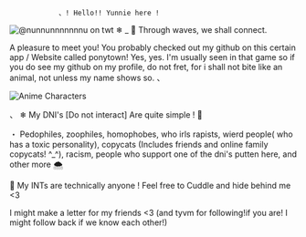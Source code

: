 	         	、! Hello!! Yunnie here !
![@nunnunnnnnnnu on twt](https://github.com/Xingqiukisser/Xingqiukisser/assets/132155605/c75aaccb-65cb-4585-8016-4a0254848c6c) 
 ❄    _         🌊 Through waves, we shall connect. 

A pleasure to meet you! You probably checked out my github on this certain app / Website called ponytown! Yes, yes. I'm usually seen in that game so if you do see my github on my profile, do not fret, for i shall not bite like an animal, not unless my name shows so. 
、

![Anime Characters](https://github.com/user-attachments/assets/258e36b4-b3c2-4787-a142-26018e5e29f6)

、
❄ My DNI's [Do not interact] Are quite simple ! 🦈

・ Pedophiles, zoophiles, homophobes, who irls rapists, wierd people( who has a toxic personality), copycats (Includes friends and online family copycats! ^_^), racism, people who support one of the dni's putten here, and other more 🌨 

🌊 My INTs are technically anyone ! Feel free to Cuddle and hide behind me <3 

I might make a letter for my friends <3 
(and tyvm for following!if you are! I might follow back if we know each other!) 
